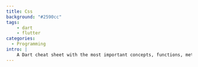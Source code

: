 ```yaml
---
title: Css
background: "#2590cc"
tags:
    - dart
    - flutter
categories:
  - Programming
intro: |
    A Dart cheat sheet with the most important concepts, functions, methods, and more. A complete quick reference for beginners.
---
```

